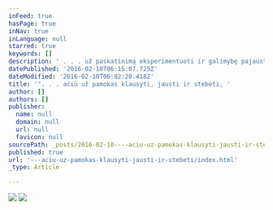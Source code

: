 ```yaml
---
inFeed: true
hasPage: true
inNav: true
inLanguage: null
starred: true
keywords: []
description: ' . . . už paskatinimą eksperimentuoti ir galimybę pajausti darbą energetiniame lygmenyje. Gerumo jausmas praktikos metu ir po jos labai didelis". - Renata '
datePublished: '2016-02-10T06:15:07.725Z'
dateModified: '2016-02-10T06:02:20.418Z'
title: '". . . ačiū už pamokas klausyti, jausti ir stebėti, '
author: []
authors: []
publisher:
  name: null
  domain: null
  url: null
  favicon: null
sourcePath: _posts/2016-02-10----aciu-uz-pamokas-klausyti-jausti-ir-stebeti.md
published: true
url: '---aciu-uz-pamokas-klausyti-jausti-ir-stebeti/index.html'
_type: Article

---
```

![](https://the-grid-user-content.s3-us-west-2.amazonaws.com/1924abd5-26da-4007-8fdc-18aa49dd4f7d.jpg)
![](https://the-grid-user-content.s3-us-west-2.amazonaws.com/b17a9417-013a-4410-a450-afbf77fbe7f7.JPG)